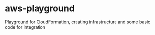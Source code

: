 # aws-playground
Playground for CloudFormation, creating infrastructure and some basic code for integration
